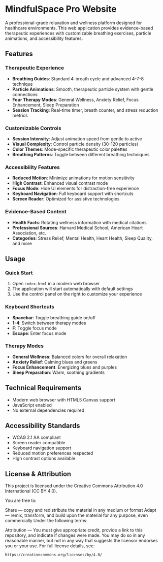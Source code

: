 # MindfulSpace Pro Website

A professional-grade relaxation and wellness platform designed for healthcare environments. This web application provides evidence-based therapeutic experiences with customizable breathing exercises, particle animations, and accessibility features.

## Features

### Therapeutic Experience

- **Breathing Guides**: Standard 4-breath cycle and advanced 4-7-8 technique
- **Particle Animations**: Smooth, therapeutic particle system with gentle connections
- **Four Therapy Modes**: General Wellness, Anxiety Relief, Focus Enhancement, Sleep Preparation
- **Session Tracking**: Real-time timer, breath counter, and stress reduction metrics

### Customizable Controls

- **Session Intensity**: Adjust animation speed from gentle to active
- **Visual Complexity**: Control particle density (30-120 particles)
- **Color Themes**: Mode-specific therapeutic color palettes
- **Breathing Patterns**: Toggle between different breathing techniques

### Accessibility Features

- **Reduced Motion**: Minimize animations for motion sensitivity
- **High Contrast**: Enhanced visual contrast mode
- **Focus Mode**: Hide UI elements for distraction-free experience
- **Keyboard Navigation**: Full keyboard support with shortcuts
- **Screen Reader**: Optimized for assistive technologies

### Evidence-Based Content

- **Health Facts**: Rotating wellness information with medical citations
- **Professional Sources**: Harvard Medical School, American Heart Association, etc.
- **Categories**: Stress Relief, Mental Health, Heart Health, Sleep Quality, and more

## Usage

### Quick Start

1. Open `index.html` in a modern web browser
2. The application will start automatically with default settings
3. Use the control panel on the right to customize your experience

### Keyboard Shortcuts

- **Spacebar**: Toggle breathing guide on/off
- **1-4**: Switch between therapy modes
- **F**: Toggle focus mode
- **Escape**: Enter focus mode

### Therapy Modes

- **General Wellness**: Balanced colors for overall relaxation
- **Anxiety Relief**: Calming blues and greens
- **Focus Enhancement**: Energizing blues and purples
- **Sleep Preparation**: Warm, soothing gradients

## Technical Requirements

- Modern web browser with HTML5 Canvas support
- JavaScript enabled
- No external dependencies required

## Accessibility Standards

- WCAG 2.1 AA compliant
- Screen reader compatible
- Keyboard navigation support
- Reduced motion preferences respected
- High contrast options available

## License & Attribution

This project is licensed under the Creative Commons Attribution 4.0 International (CC BY 4.0).

You are free to:

Share — copy and redistribute the material in any medium or format Adapt — remix, transform, and build upon the material for any purpose, even commercially Under the following terms:

Attribution — You must give appropriate credit, provide a link to this repository, and indicate if changes were made. You may do so in any reasonable manner, but not in any way that suggests the licensor endorses you or your use. For full license details, see:

```
https://creativecommons.org/licenses/by/4.0/
```
